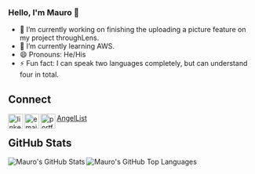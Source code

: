 ### Hello, I'm Mauro 👋


- 🔭 I’m currently working on finishing the uploading a picture feature on my project throughLens.
- 🌱 I’m currently learning AWS.
- 😄 Pronouns: He/His
- ⚡ Fun fact: I can speak two languages completely, but can understand four in total.

## Connect 
<a href="https://www.linkedin.com/in/mauro-sanchez-a3220a20b/">
  <img align="left" alt="linked in" width="30px" src="https://cdn.jsdelivr.net/npm/simple-icons@v3/icons/linkedin.svg"  />
</a>
<a href="mailto:novamauro98@gmail.com">
  <img align="left" alt="email" width="30px" src="https://cdn.iconscout.com/icon/free/png-256/email-1818372-1541480.png" />
</a>
<a href="https://nm15-vge.github.io/">
 <img align="left" alt="portfolio" width="30px" src="https://cdn3.iconfinder.com/data/icons/job-resume-6/66/46-512.png" />
</a>

[AngelList](https://angel.co/u/mauro-sanchez-2)

## GitHub Stats
<img align="left" alt="Mauro's GitHub Stats" src="https://github-readme-stats.vercel.app/api?username=nM15-vge&show_icons=true" />
<img align="left" alt="Mauro's GitHub Top Languages" src="https://github-readme-stats.vercel.app/api/top-langs/?username=nM15-vge&show_icons=true" />
